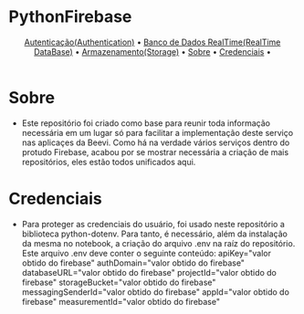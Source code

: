 # PythonFirebase

<table>
   <tr>
      <p align="center">
        <a href="https://github.com/Beevi-Cognitive/PythonFirebase/tree/master/authentication">Autenticação(Authentication)</a> •
        <a href="https://github.com/Beevi-Cognitive/PythonFirebase/tree/master/realtimedatabase">Banco de Dados RealTime(RealTime DataBase)</a> •
        <a href="https://github.com/Beevi-Cognitive/PythonFirebase/tree/master/storage">Armazenamento(Storage)</a> •
         <a href="#sobre">Sobre</a> •
         <a href="#credenciais">Credenciais</a> •
      </p>
   </tr>
</table>

# Sobre
- Este repositório foi criado como base para reunir toda informação necessária em um lugar só para facilitar a implementação deste serviço nas aplicaçes da Beevi. Como há na verdade vários serviços dentro do protudo Firebase, acabou por se mostrar necessária a criação de mais repositórios, eles estão todos unificados aqui. 

# Credenciais
- Para proteger as credenciais do usuário, foi usado neste repositório a biblioteca python-dotenv. Para tanto, é necessário, além da instalação da mesma no notebook, a criação do arquivo .env na raíz do repositório. Este arquivo .env deve conter o seguinte conteúdo:
apiKey="valor obtido do firebase"
authDomain="valor obtido do firebase"
databaseURL="valor obtido do firebase"
projectId="valor obtido do firebase"
storageBucket="valor obtido do firebase"
messagingSenderId="valor obtido do firebase"
appId="valor obtido do firebase"
measurementId="valor obtido do firebase"

